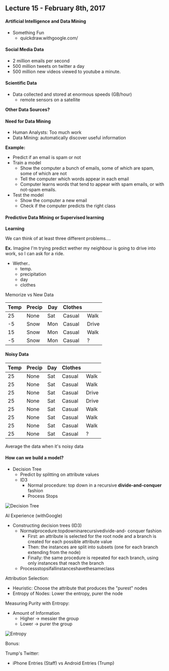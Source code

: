 ## Lecture 15 - February 8th, 2017

#### Artificial Intelligence and Data Mining

* Something Fun
    * quickdraw.withgoogle.com/

#### Social Media Data

* 2 million emails per second
* 500 million tweets on twitter a day
* 500 million new videos viewed to youtube a minute. 

#### Scientific Data

* Data collected and stored at enormous speeds (GB/hour)
    * remote sensors on a satellite

**Other Data Sources?**

#### Need for Data Mining

* Human Analysts: Too much work
* Data Mining: automatically discover useful information

**Example:**

* Predict if an email is spam or not
* Train a model
    * Show the computer a bunch of emails, some of which are spam, some of which are not
    * Tell the computer which words appear in each email
    * Computer learns words that tend to appear with spam emails, or with not-spam emails.
* Test the model
    * Show the computer a new email
    * Check if the computer predicts the right class

#### Predictive Data Mining or Supervised learning  

**Learning**

We can think of at least three different problems....

**Ex.** Imagine I'm trying predict wether my neighbour is going to drive into work, so I can ask for a ride. 

* Wether..
    * temp.
    * precipitation
    * day
    * clothes

Memorize vs New Data

| Temp | Precip | Day | Clothes |       |
|------|--------|-----|---------|-------|
| 25   | None   | Sat | Casual  | Walk  |
| -5   | Snow   | Mon | Casual  | Drive |
| 15   | Snow   | Mon | Casual  | Walk  |
| -5   | Snow   | Mon | Casual  |   ?   |

#### Noisy Data

| Temp | Precip | Day | Clothes |       |
|------|--------|-----|---------|-------|
| 25   | None   | Sat | Casual  | Walk  |
| 25   | None   | Sat | Casual  | Walk  |
| 25   | None   | Sat | Casual  | Drive |
| 25   | None   | Sat | Casual  | Drive |
| 25   | None   | Sat | Casual  | Walk  |
| 25   | None   | Sat | Casual  | Walk  |
| 25   | None   | Sat | Casual  | Walk  |
| 25   | None   | Sat | Casual  |   ?   |

Average the data when it's noisy data

#### How can we build a model?

* Decision Tree
    * Predict by splitting on attribute values
    * ID3
        * Normal procedure: top down in a recursive **divide-and-conquer** fashion
        * Process Stops

        
![Decision Tree](../C\)-References/DecisionTree.png)


AI Experience (withGoogle)

* Constructing decision trees (ID3)
    * Normalprocedure:topdowninarecursivedivide-and- conquer fashion
        * First: an attribute is selected for the root node and a branch is created for each possible attribute value
        * Then: the instances are split into subsets (one for each branch extending from the node)
        * Finally: the same procedure is repeated for each branch, using only instances that reach the branch    * Processstopsifallinstanceshavethesameclass   

Attribution Selection:

* Heuristic: Choose the attribute that produces the "purest" nodes
* Entropy of Nodes: Lower the entropy, purer the node

Measuring Purity with Entropy:

* Amount of Information
    * Higher -> messier the group
    * Lower -> purer the group

![Entropy](../C\)-References/Entropy.png)

Bonus:

Trump's Twitter: 

* iPhone Entries (Staff) vs Android Entries (Trump) 
